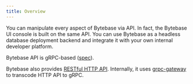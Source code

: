 ```yaml
---
title: Overview
---
```


<TutorialBlock url="/docs/tutorials/api-issue" title="Deploy Schema Migration with Bytebase API" />

You can manipulate every aspect of Bytebase via API. In fact, the Bytebase UI console is built on the
same API. You can use Bytebase as a headless database deployment backend and integrate it with your own
internal developer platform.

Bytebase API is gRPC-based ([spec](https://github.com/bytebase/bytebase/tree/main/proto/gen/grpc-doc/v1)).

Bytebase also provides [RESTful HTTP API](https://api.bytebase.com). Internally, it uses [grpc-gateway](https://github.com/grpc-ecosystem/grpc-gateway) to transcode HTTP API to gRPC.
